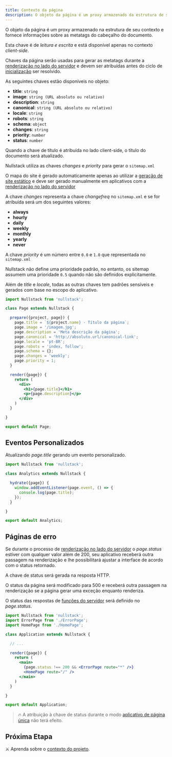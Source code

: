 ```yaml
---
title: Contexto da página
description: O objeto da página é um proxy armazenado da estrutura de seu contexto e fornece informações sobre as metatags do cabeçalho do documento
---
```


O objeto da página é um proxy armazenado na estrutura de seu contexto e fornece informações sobre as metatags do cabeçalho do documento.

Esta chave é de *leitura e escrita* e está disponível apenas no contexto *client-side*.

Chaves da página serão usadas para gerar as metatags durante a [renderização no lado do servidor](/pt-br/renderizando-no-servidor) e devem ser atribuídas antes do ciclo de [inicialização](/pt-br/ciclo-de-vida-full-stack) ser resolvido.

As seguintes chaves estão disponíveis no objeto:

- **title**: `string`
- **image**: `string (URL absoluto ou relativo)`
- **description**: `string`
- **canonical**: `string (URL absoluto ou relativo)`
- **locale**: `string`
- **robots**: `string`
- **schema**: `object`
- **changes**: `string`
- **priority**: `number`
- **status**: `number`

Quando a chave de título é atribuída no lado client-side, o título do documento será atualizado.

Nullstack utiliza as chaves *changes* e *priority* para gerar o `sitemap.xml`

O mapa do site é gerado automaticamente apenas ao utilizar a [geração de site estático](/pt-br/geracao-de-sites-estaticos) e deve ser gerado manualmente em aplicativos com a [renderização no lado do servidor](/pt-br/renderizando-no-servidor)

A chave *changes* representa a chave *changefreq* no `sitemap.xml` e se for atribuída será um dos seguintes valores:

- **always**
- **hourly**
- **daily**
- **weekly**
- **monthly**
- **yearly**
- **never**

A chave *priority* é um número entre `0.0` e `1.0` que representada no `sitemap.xml`

Nullstack não define uma prioridade padrão, no entanto, os sitemap assumem uma prioridade `0.5` quando não são definidos explicitamente.

Além de *title* e *locale*, todas as outras chaves tem padrões sensíveis e gerados com base no escopo do aplicativo.

```jsx
import Nullstack from 'nullstack';

class Page extends Nullstack {

  prepare({project, page}) {
    page.title = `${project.name} - Título da página`;
    page.image = '/imagem.jpg';
    page.description = 'Meta descrição da página';
    page.canonical = 'http://absoluto.url/canonical-link';
    page.locale = 'pt-BR';
    page.robots = 'index, follow';
    page.schema = {};
    page.changes = 'weekly';
    page.priority = 1;
  }

  render({page}) {
    return (
      <div>
        <h1>{page.title}</h1>
        <p>{page.description}</p>
      </div>
    )
  }

}

export default Page;
```

## Eventos Personalizados

Atualizando *page.title* gerando um evento personalizado.

```jsx
import Nullstack from 'nullstack';

class Analytics extends Nullstack {

  hydrate({page}) {
    window.addEventListener(page.event, () => {
      console.log(page.title);
    });
  }

}

export default Analytics;
```

## Páginas de erro

Se durante o processo de [renderização no lado do servidor](/pt-br/renderizando-no-servidor) o *page.status* estiver com qualquer valor além de 200, seu aplicativo receberá outra passagem na renderização e lhe possibilitará ajustar a interface de acordo com o status retornado.

A chave de status será gerada na resposta HTTP.

O status da página será modificado para 500 e receberá outra passagem na renderização se a página gerar uma exceção enquanto renderiza.

O status das respostas de [funções do servidor](/pt-br/funcoes-de-servidor) será definido no *page.status*.

```jsx
import Nullstack from 'nullstack';
import ErrorPage from './ErrorPage';
import HomePage from './HomePage';

class Application extends Nullstack {

  // ...

  render({page}) {
    return (
      <main>
        {page.status !== 200 && <ErrorPage route="*" />}
        <HomePage route="/" />
      </main>
    )
  }

}

export default Application;
```

> 🔥 A atribuição à chave de status durante o modo [aplicativo de página única](/pt-br/ciclo-de-vida-full-stack) não terá efeito.

## Próxima Etapa

⚔ Aprenda sobre o [contexto do projeto](/context-project).